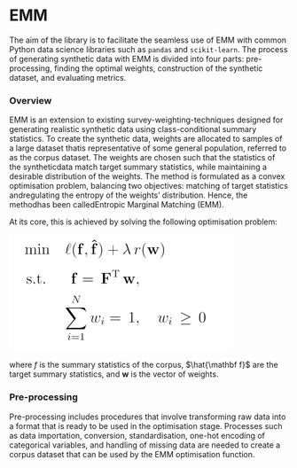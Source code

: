 # EMM
The aim of the library is to facilitate the seamless use of EMM with common Python data science libraries such as ```pandas``` and ```scikit-learn```. The process of generating synthetic data with EMM is divided into four parts: pre-processing, finding the optimal weights, construction of the synthetic dataset, and evaluating metrics.

### Overview
EMM is an extension to existing survey-weighting-techniques designed for generating realistic synthetic data using class-conditional summary statistics.  To create the synthetic data,  weights are allocated to samples of a large dataset thatis  representative  of  some  general  population,  referred  to  as  the corpus dataset.  The weights are chosen such that the statistics of the syntheticdata match target summary statistics, while maintaining a desirable distribution of the weights.  The method is formulated as a convex optimisation problem, balancing two objectives:  matching of target statistics andregulating  the  entropy  of  the  weights’  distribution.   Hence,  the  methodhas  been  calledEntropic  Marginal  Matching  (EMM).

At its core, this is achieved by solving the following optimisation problem:

<img src="https://github.com/LucasKIJ/EMM/blob/main/assets/readme_opti.png" alt="drawing" width="400"/>

where $f$ is the summary statistics of the corpus, $\hat{\mathbf f}$ are the target summary statistics, and $\mathbf w$ is the vector of weights.



### Pre-processing
Pre-processing includes procedures that involve transforming raw data into a format that is ready to be used in the optimisation stage.  Processes such as data importation, conversion, standardisation, one-hot encoding of categorical variables, and handling of missing data are needed to create a corpus dataset that can be used by the EMM optimisation function.

